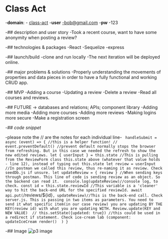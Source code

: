 # Class Act

-**domain**: - 
[class-act](http://classact.surge.sh/)
-**user**
-bob@gmail.com
-**pw**
-123

-## description and user story 
-Took a recent course, want to have some anonymity when posting a review?

-## technologies & packages
-React
-Sequelize
-express

-## launch/build 
-clone and run locally
-The next iteration will be deployed online.

-## major problems & solutions
-Properly understanding the movements of properties and data pieces in order to have a fully functional and working CRUD app.

-## MVP
-Adding a course
-Updating a review
-Delete a review
-Read all courses and reviews.

-## FUTURE -> databases and relations; APIs; component library
-Adding more media
-Adding more courses
-Adding more reviews
-Making logins more secure
-Make a registration screen

-## _code snippet_

-please note the // are the notes for each individual line-
`
 handleSubmit = async (event) => { //this is a helper function!
        // event.preventDefault() //prevent default normally stops the browser from refreshing. But in this case we needed the refresh to show the new edited reviews.
        let { userInput } = this.state //This is pulling from the ReviewForm class this.state above (whatever that value holds - line 12), instead of typing out this.state
        let review = userInput //In postman we called this review, thus re-naming it as review. Check seedDb.js if unsure.
        let updateReview = { review } //When sending keys through postman. This line of code is sending review as an object. So the backend can read it. 
        console.log(updateReview)//console log, to check.
        const id = this.state.reviewId //This variable is a 'cleaner' way to hit the back-end URL for the specified reviewId.
        await api.put(`/reviews/${id}`, updateReview)//This is the back-end call. Check server.js. This is passing in two items as parameters. You need to send it what specific item(in our case review) you are updating BY THE KEY(review id) with what you are updating WITH. Review.update(KEY and NEW VALUE) 
        // this.setState({updated: true}) //this could be used in a redirect if statement. Check ice-cream lab (component: updateIceCream render()  )
    }`
    
 -## Image
 ![p3 image](p3_logo.png)
 
